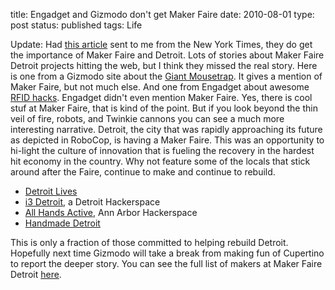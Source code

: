 title: Engadget and Gizmodo don't get Maker Faire
date: 2010-08-01
type: post
status: published
tags: Life


Update: Had [this article](http://www.nytimes.com/2010/08/04/arts/design/04maker.html) sent to me from the New York Times, they do get the importance of Maker Faire and Detroit. Lots of stories about Maker Faire Detroit projects hitting the web, but I think they missed the real story. Here is one from a Gizmodo site about the [Giant Mousetrap](http://jalopnik.com/5601709/life+size-rube-goldberg-device-smashes-cars-with-two+ton-safe). It gives a mention of Maker Faire, but not much else. And one from Engadget about awesome [RFID hacks](http://www.engadget.com/2010/07/31/send-google-earth-for-a-spin-with-this-rfid-steampunk-globe-vid/). Engadget didn't even mention Maker Faire. Yes, there is cool stuf at Maker Faire, that is kind of the point. But if you look beyond the thin veil of fire, robots, and Twinkie cannons you can see a much more interesting narrative. Detroit, the city that was rapidly approaching its future as depicted in RoboCop, is having a Maker Faire. This was an opportunity to hi-light the culture of innovation that is fueling the recovery in the hardest hit economy in the country. Why not feature some of the locals that stick around after the Faire, continue to make and continue to rebuild. 

* [Detroit Lives](http://www.detroitlives.org/)
* [i3 Detroit](http://www.i3detroit.com/), a Detroit Hackerspace
* [All Hands Active](http://allhandsactive.com/), Ann Arbor Hackerspace
* [Handmade Detroit](http://handmadedetroit.com/)

This is only a fraction of those committed to helping rebuild Detroit. Hopefully next time Gizmodo will take a break from making fun of Cupertino to report the deeper story. You can see the full list of makers at Maker Faire Detroit [here](http://makerfaire.com/detroit/2010/makers/). 
